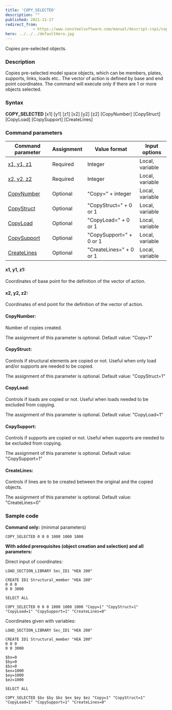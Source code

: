 ```yaml
---
title: 'COPY_SELECTED'
description: ""
published: 2021-11-17
redirect_from: 
            - https://www.consteelsoftware.com/manual/descript-cspi/copy_selected/
hero: ../../../defaultHero.jpg
---
```


Copies pre-selected objects.

### Description

Copies pre-selected model space objects, which can be members, plates, supports, links, loads etc.. The vector of action is defined by base and end point coordinates. The command will execute only if there are 1 or more objects selected.

### Syntax

**COPY_SELECTED** \[x1] \[y1] \[z1] \[x2] \[y2] \[z2] \[CopyNumber] \[CopyStruct] \[CopyLoad] \[CopySupport] \[CreateLines]

### Command parameters

| **Command parameter**       | **Assignment** | **Value format**        | **Input options** |
| --------------------------- | -------------- | ----------------------- | ----------------- |
| [x1, y1, z1](#x1-y1-z1)     | Required       | Integer                 | Local, variable   |
| [x2, y2, z2](#x2-y2-z2)     | Required       | Integer                 | Local, variable   |
| [CopyNumber](#copynumber)   | Optional       | "Copy=" + integer       | Local, variable   |
| [CopyStruct](#copyntruct)   | Optional       | "CopyStruct=" + 0 or 1  | Local, variable   |
| [CopyLoad](#copyload)       | Optional       | "CopyLoad=" + 0 or 1    | Local, variable   |
| [CopySupport](#copysupport) | Optional       | "CopySupport=" + 0 or 1 | Local, variable   |
| [CreateLines](#createlines) | Optional       | "CreateLines=" + 0 or 1 | Local, variable   |

#### x1, y1, z1:
Coordinates of base point for the definition of the vector of action.

#### x2, y2, z2:
Coordinates of end point for the definition of the vector of action.

#### CopyNumber:
Number of copies created.

The assignment of this parameter is optional. Default value: "Copy=1"

#### CopyStruct:
Controls if structural elements are copied or not. Useful when only load and/or supports are needed to be copied.

The assignment of this parameter is optional. Default value: "CopyStruct=1"

#### CopyLoad:
Controls if loads are copied or not. Useful when loads needed to be excluded from copying.

The assignment of this parameter is optional. Default value: "CopyLoad=1"

#### CopySupport:
Controls if supports are copied or not. Useful when supports are needed to be excluded from copying.

The assignment of this parameter is optional. Default value: "CopySupport=1"

#### CreateLines:
Controls if lines are to be created between the original and the copied objects.

The assignment of this parameter is optional. Default value: "CreateLines=0"

### Sample code

**Command only:** (minimal parameters)

```
COPY_SELECTED 0 0 0 1000 1000 1000
```

**With added prerequisites (object creation and selection) and all parameters:**

Direct input of coordinates:
```
LOAD_SECTION_LIBRARY Sec_ID1 "HEA 200"

CREATE ID1 Structural_member "HEA 200"
0 0 0
0 0 3000

SELECT ALL

COPY_SELECTED 0 0 0 1000 1000 1000 "Copy=1" "CopyStruct=1" "CopyLoad=1" "CopySupport=1" "CreateLines=0"
```

Coordinates given with variables:
```
LOAD_SECTION_LIBRARY Sec_ID1 "HEA 200"

CREATE ID1 Structural_member "HEA 200"
0 0 0
0 0 3000

$bx=0
$by=0
$bz=0
$ex=1000
$ey=1000
$ez=1000

SELECT ALL

COPY_SELECTED $bx $by $bz $ex $ey $ez "Copy=1" "CopyStruct=1" "CopyLoad=1" "CopySupport=1" "CreateLines=0"
```
